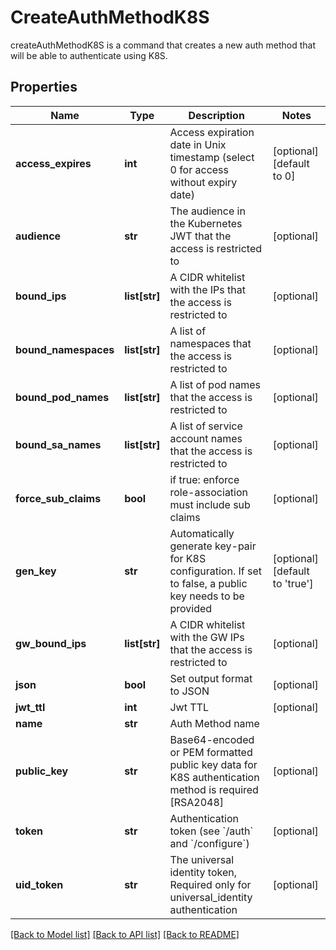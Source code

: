 # CreateAuthMethodK8S

createAuthMethodK8S is a command that creates a new auth method that will be able to authenticate using K8S.
## Properties
Name | Type | Description | Notes
------------ | ------------- | ------------- | -------------
**access_expires** | **int** | Access expiration date in Unix timestamp (select 0 for access without expiry date) | [optional] [default to 0]
**audience** | **str** | The audience in the Kubernetes JWT that the access is restricted to | [optional] 
**bound_ips** | **list[str]** | A CIDR whitelist with the IPs that the access is restricted to | [optional] 
**bound_namespaces** | **list[str]** | A list of namespaces that the access is restricted to | [optional] 
**bound_pod_names** | **list[str]** | A list of pod names that the access is restricted to | [optional] 
**bound_sa_names** | **list[str]** | A list of service account names that the access is restricted to | [optional] 
**force_sub_claims** | **bool** | if true: enforce role-association must include sub claims | [optional] 
**gen_key** | **str** | Automatically generate key-pair for K8S configuration. If set to false, a public key needs to be provided | [optional] [default to 'true']
**gw_bound_ips** | **list[str]** | A CIDR whitelist with the GW IPs that the access is restricted to | [optional] 
**json** | **bool** | Set output format to JSON | [optional] 
**jwt_ttl** | **int** | Jwt TTL | [optional] 
**name** | **str** | Auth Method name | 
**public_key** | **str** | Base64-encoded or PEM formatted public key data for K8S authentication method is required [RSA2048] | [optional] 
**token** | **str** | Authentication token (see &#x60;/auth&#x60; and &#x60;/configure&#x60;) | [optional] 
**uid_token** | **str** | The universal identity token, Required only for universal_identity authentication | [optional] 

[[Back to Model list]](../README.md#documentation-for-models) [[Back to API list]](../README.md#documentation-for-api-endpoints) [[Back to README]](../README.md)


